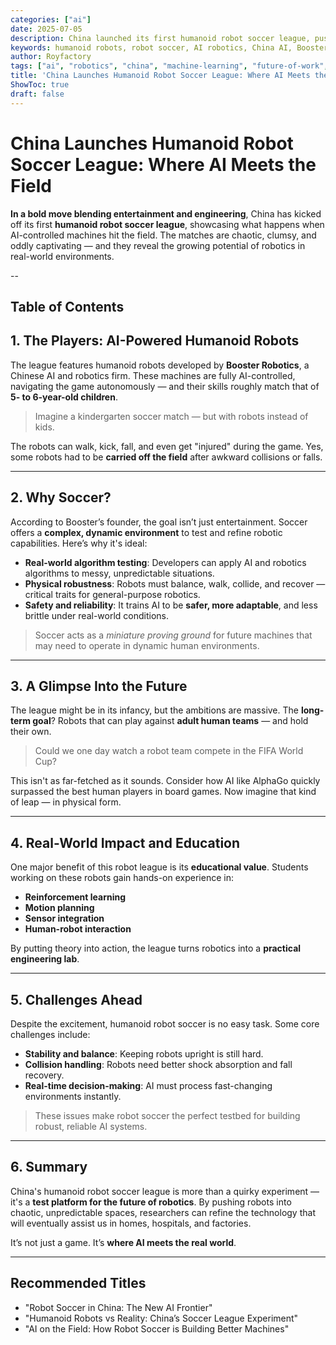 ```yaml
---
categories: ["ai"]
date: 2025-07-05
description: China launched its first humanoid robot soccer league, pushing the boundaries of robotics and AI through real-world sports applications. Learn how robot soccer is shaping smarter, safer machines.
keywords: humanoid robots, robot soccer, AI robotics, China AI, Booster Robotics, machine learning, real-world AI, robot injuries, future of robotics
author: Royfactory
tags: ["ai", "robotics", "china", "machine-learning", "future-of-work", "humanoid-robots", "real-world-ai", "robot-soccer"]
title: 'China Launches Humanoid Robot Soccer League: Where AI Meets the Field'
ShowToc: true
draft: false
---
```


# China Launches Humanoid Robot Soccer League: Where AI Meets the Field

**In a bold move blending entertainment and engineering**, China has kicked off its first **humanoid robot soccer league**, showcasing what happens when AI-controlled machines hit the field. The matches are chaotic, clumsy, and oddly captivating — and they reveal the growing potential of robotics in real-world environments.

--
## Table of Contents

## 1. The Players: AI-Powered Humanoid Robots

The league features humanoid robots developed by **Booster Robotics**, a Chinese AI and robotics firm. These machines are fully AI-controlled, navigating the game autonomously — and their skills roughly match that of **5- to 6-year-old children**.

> Imagine a kindergarten soccer match — but with robots instead of kids.

The robots can walk, kick, fall, and even get "injured" during the game. Yes, some robots had to be **carried off the field** after awkward collisions or falls.

---

## 2. Why Soccer?

According to Booster’s founder, the goal isn’t just entertainment. Soccer offers a **complex, dynamic environment** to test and refine robotic capabilities. Here’s why it's ideal:

- **Real-world algorithm testing**: Developers can apply AI and robotics algorithms to messy, unpredictable situations.
- **Physical robustness**: Robots must balance, walk, collide, and recover — critical traits for general-purpose robotics.
- **Safety and reliability**: It trains AI to be **safer, more adaptable**, and less brittle under real-world conditions.

> Soccer acts as a *miniature proving ground* for future machines that may need to operate in dynamic human environments.

---

## 3. A Glimpse Into the Future

The league might be in its infancy, but the ambitions are massive. The **long-term goal**? Robots that can play against **adult human teams** — and hold their own.

> Could we one day watch a robot team compete in the FIFA World Cup?

This isn't as far-fetched as it sounds. Consider how AI like AlphaGo quickly surpassed the best human players in board games. Now imagine that kind of leap — in physical form.

---

## 4. Real-World Impact and Education

One major benefit of this robot league is its **educational value**. Students working on these robots gain hands-on experience in:

- **Reinforcement learning**
- **Motion planning**
- **Sensor integration**
- **Human-robot interaction**

By putting theory into action, the league turns robotics into a **practical engineering lab**.

---

## 5. Challenges Ahead

Despite the excitement, humanoid robot soccer is no easy task. Some core challenges include:

- **Stability and balance**: Keeping robots upright is still hard.
- **Collision handling**: Robots need better shock absorption and fall recovery.
- **Real-time decision-making**: AI must process fast-changing environments instantly.

> These issues make robot soccer the perfect testbed for building robust, reliable AI systems.

---

## 6. Summary

China's humanoid robot soccer league is more than a quirky experiment — it's a **test platform for the future of robotics**. By pushing robots into chaotic, unpredictable spaces, researchers can refine the technology that will eventually assist us in homes, hospitals, and factories.

It’s not just a game. It’s **where AI meets the real world**.

---

## Recommended Titles

* "Robot Soccer in China: The New AI Frontier"
* "Humanoid Robots vs Reality: China’s Soccer League Experiment"
* "AI on the Field: How Robot Soccer is Building Better Machines"